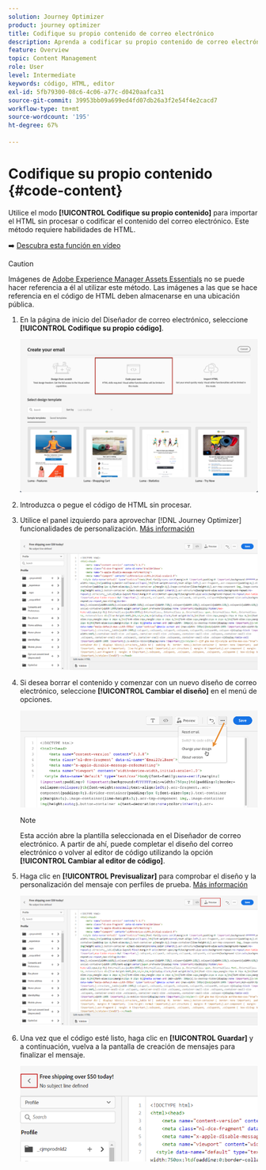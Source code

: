 ```yaml
---
solution: Journey Optimizer
product: journey optimizer
title: Codifique su propio contenido de correo electrónico
description: Aprenda a codificar su propio contenido de correo electrónico
feature: Overview
topic: Content Management
role: User
level: Intermediate
keywords: código, HTML, editor
exl-id: 5fb79300-08c6-4c06-a77c-d0420aafca31
source-git-commit: 39953bb09a699ed4fd07db26a3f2e54f4e2cacd7
workflow-type: tm+mt
source-wordcount: '195'
ht-degree: 67%

---
```


# Codifique su propio contenido {#code-content}

Utilice el modo **[!UICONTROL Codifique su propio contenido]** para importar el HTML sin procesar o codificar el contenido del correo electrónico. Este método requiere habilidades de HTML.

➡️ [Descubra esta función en vídeo](#video)

>[!CAUTION]
>
> Imágenes de [Adobe Experience Manager Assets Essentials](../content-management/assets-essentials.md) no se puede hacer referencia a él al utilizar este método. Las imágenes a las que se hace referencia en el código de HTML deben almacenarse en una ubicación pública.

1. En la página de inicio del Diseñador de correo electrónico, seleccione **[!UICONTROL Codifique su propio código]**.

   ![](assets/code-your-own.png)

1. Introduzca o pegue el código de HTML sin procesar.

1. Utilice el panel izquierdo para aprovechar [!DNL Journey Optimizer] funcionalidades de personalización. [Más información](../personalization/personalize.md)

   ![](assets/code-editor.png)

1. Si desea borrar el contenido y comenzar con un nuevo diseño de correo electrónico, seleccione **[!UICONTROL Cambiar el diseño]** en el menú de opciones.

   ![](assets/code-editor-change-design.png)

   >[!NOTE]
   >
   >Esta acción abre la plantilla seleccionada en el Diseñador de correo electrónico. A partir de ahí, puede completar el diseño del correo electrónico o volver al editor de código utilizando la opción **[!UICONTROL Cambiar al editor de código]**.

1. Haga clic en **[!UICONTROL Previsualizar]** para comprobar el diseño y la personalización del mensaje con perfiles de prueba. [Más información](preview.md)

   ![](assets/code-editor-preview.png)

1. Una vez que el código esté listo, haga clic en **[!UICONTROL Guardar]** y a continuación, vuelva a la pantalla de creación de mensajes para finalizar el mensaje.

   ![](assets/code-editor-save.png)
